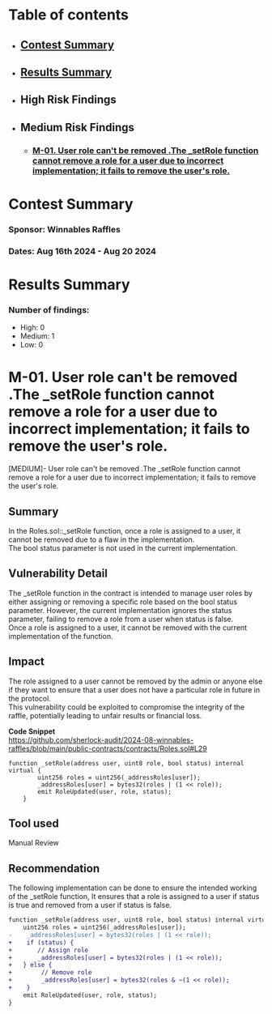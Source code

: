 
# Table of contents
- ## [Contest Summary](#contest-summary)
- ## [Results Summary](#results-summary)
- ## High Risk Findings
- ## Medium Risk Findings
    - ### [M-01. User role can't be removed .The _setRole function cannot remove a role for a user due to incorrect implementation; it fails to remove the user's role.](#M-01)

# <a id='contest-summary'></a>Contest Summary

### Sponsor: Winnables Raffles 

### Dates: Aug 16th 2024 - Aug 20 2024

# <a id='results-summary'></a>Results Summary

### Number of findings:
- High: 0
- Medium: 1
- Low: 0

# <a id='M-01'></a>M-01. User role can't be removed .The _setRole function cannot remove a role for a user due to incorrect implementation; it fails to remove the user's role.

[MEDIUM]- User role can't be removed .The _setRole function cannot remove a role for a user due to incorrect implementation; it fails to remove the user's role.

## **Summary**  
In the Roles.sol::_setRole function, once a role is assigned to a user, it cannot be removed due to a flaw in the implementation.  
The bool status parameter is not used in the current implementation.

## **Vulnerability Detail**  
The _setRole function in the contract is intended to manage user roles by either assigning or removing a specific role based on the bool status parameter. However, the current implementation ignores the status parameter, failing to remove a role from a user when status is false.  
Once a role is assigned to a user, it cannot be removed with the current implementation of the function.

## **Impact**  
The role assigned to a user cannot be removed by the admin or anyone else if they want to ensure that a user does not have a particular role in future in the protocol.  
This vulnerability could be exploited to compromise the integrity of the raffle, potentially leading to unfair results or financial loss.

**Code Snippet**  
https://github.com/sherlock-audit/2024-08-winnables-raffles/blob/main/public-contracts/contracts/Roles.sol#L29

```solidity
function _setRole(address user, uint8 role, bool status) internal virtual {
        uint256 roles = uint256(_addressRoles[user]);
        _addressRoles[user] = bytes32(roles | (1 << role));
        emit RoleUpdated(user, role, status);
    }
```

## **Tool used**  
Manual Review

## **Recommendation**  
The following implementation can be done to ensure the intended working of the _setRole function, It ensures that a role is assigned to a user if status is true and removed from a user if status is false.

```diff
function _setRole(address user, uint8 role, bool status) internal virtual {
    uint256 roles = uint256(_addressRoles[user]);
-    _addressRoles[user] = bytes32(roles | (1 << role));
+    if (status) {
+       // Assign role
+       _addressRoles[user] = bytes32(roles | (1 << role));
+   } else {
+        // Remove role
+        _addressRoles[user] = bytes32(roles & ~(1 << role));
+    }
    emit RoleUpdated(user, role, status);
}
```
